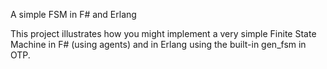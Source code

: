 A simple FSM in F# and Erlang

This project illustrates how you might implement a very simple Finite State Machine in F# (using agents) and in Erlang using the built-in gen_fsm in OTP.